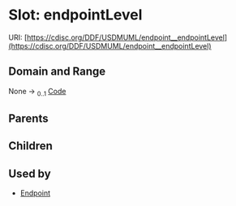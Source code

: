 
# Slot: endpointLevel




URI: [https://cdisc.org/DDF/USDMUML/endpoint__endpointLevel](https://cdisc.org/DDF/USDMUML/endpoint__endpointLevel)


## Domain and Range

None &#8594;  <sub>0..1</sub> [Code](Code.md)

## Parents


## Children


## Used by

 * [Endpoint](Endpoint.md)
